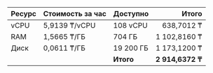 | Ресурс | Стоимость за час | Доступно | Итого |
| --- | --- | --- | ---: |
| vCPU | 5,9139 ₸/vCPU | 108 vCPU | 638,7012 ₸ |
| RAM | 1,5665 ₸/ГБ | 704 ГБ | 1 102,8160 ₸ |
| Диск | 0,0611 ₸/ГБ | 19&nbsp;200 ГБ | 1 173,1200 ₸ |
| | | **Итого** | **2 914,6372 ₸** |